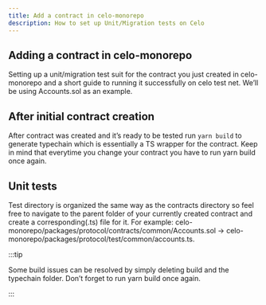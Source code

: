 ```yaml
---
title: Add a contract in celo-monorepo
description: How to set up Unit/Migration tests on Celo
---
```


## Adding a contract in celo-monorepo

Setting up a unit/migration test suit for the contract you just created in celo-monorepo and a short guide to running it successfully on celo test net. We’ll be using Accounts.sol as an example.

## After initial contract creation

After contract was created and it’s ready to be tested run `yarn build` to generate typechain which is essentially a TS wrapper for the contract. Keep in mind that everytime you change your contract you have to run yarn build once again.

## Unit tests

Test directory is organized the same way as the contracts directory so feel free to navigate to the parent folder of your currently created contract and create a corresponding(.ts) file for it. For example: celo-monorepo/packages/protocol/contracts/common/Accounts.sol → celo-monorepo/packages/protocol/test/common/accounts.ts.

:::tip

Some build issues can be resolved by simply deleting build and the typechain folder. Don’t forget to run yarn build once again.

:::
